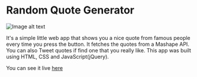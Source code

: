 # Random Quote Generator
![Image alt text](http://res.cloudinary.com/dzuqw67ww/image/upload/v1520693927/randomQuote_thfkne.png "Random Quote Generator Thumb")

It's a simple little web app that shows you a nice quote from famous people every time you press the button. It fetches the quotes from a Mashape API. You can also Tweet quotes if find one that you really like. This app was built using HTML, CSS and JavaScript(jQuery).

You can see it live [here](https://faahim.github.io/random-quote-generator/)

